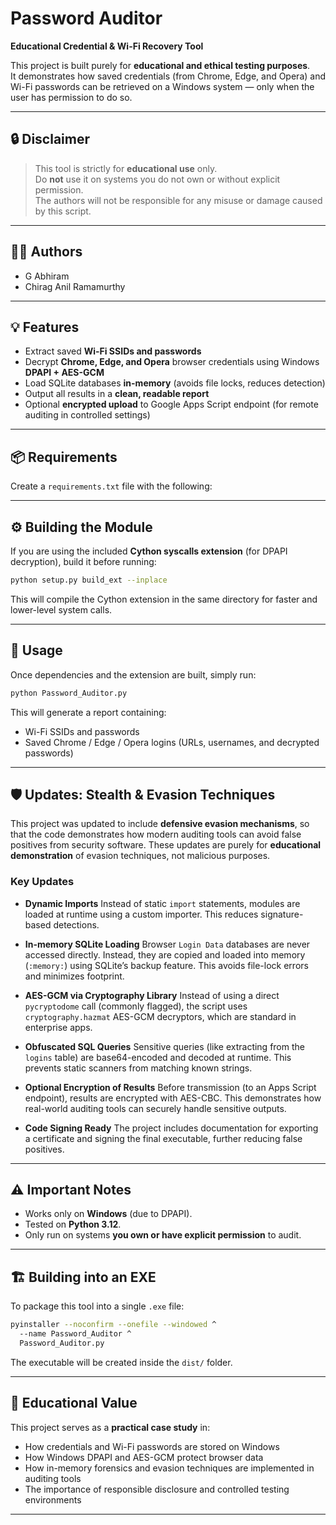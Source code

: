 # Password Auditor

**Educational Credential & Wi-Fi Recovery Tool**

This project is built purely for **educational and ethical testing purposes**.  
It demonstrates how saved credentials (from Chrome, Edge, and Opera) and Wi-Fi passwords can be retrieved on a Windows system — only when the user has permission to do so.

---

## 🔒 Disclaimer

> This tool is strictly for **educational use** only.  
> Do **not** use it on systems you do not own or without explicit permission.  
> The authors will not be responsible for any misuse or damage caused by this script.

---

## 👨‍💻 Authors

- G Abhiram  
- Chirag Anil Ramamurthy

---

## 💡 Features

- Extract saved **Wi-Fi SSIDs and passwords**
- Decrypt **Chrome, Edge, and Opera** browser credentials using Windows **DPAPI + AES-GCM**
- Load SQLite databases **in-memory** (avoids file locks, reduces detection)
- Output all results in a **clean, readable report**
- Optional **encrypted upload** to Google Apps Script endpoint (for remote auditing in controlled settings)

---

## 📦 Requirements

Create a `requirements.txt` file with the following:


---

## ⚙️ Building the Module

If you are using the included **Cython syscalls extension** (for DPAPI decryption), build it before running:

```bash
python setup.py build_ext --inplace
```

This will compile the Cython extension in the same directory for faster and lower-level system calls.

---

## 🚀 Usage

Once dependencies and the extension are built, simply run:

```bash
python Password_Auditor.py
```

This will generate a report containing:

* Wi-Fi SSIDs and passwords
* Saved Chrome / Edge / Opera logins (URLs, usernames, and decrypted passwords)

---

## 🛡️ Updates: Stealth & Evasion Techniques

This project was updated to include **defensive evasion mechanisms**, so that the code demonstrates how modern auditing tools can avoid false positives from security software. These updates are purely for **educational demonstration** of evasion techniques, not malicious purposes.

### Key Updates

* **Dynamic Imports**
  Instead of static `import` statements, modules are loaded at runtime using a custom importer.
  This reduces signature-based detections.

* **In-memory SQLite Loading**
  Browser `Login Data` databases are never accessed directly.
  Instead, they are copied and loaded into memory (`:memory:`) using SQLite’s backup feature.
  This avoids file-lock errors and minimizes footprint.

* **AES-GCM via Cryptography Library**
  Instead of using a direct `pycryptodome` call (commonly flagged),
  the script uses `cryptography.hazmat` AES-GCM decryptors, which are standard in enterprise apps.

* **Obfuscated SQL Queries**
  Sensitive queries (like extracting from the `logins` table) are base64-encoded and decoded at runtime.
  This prevents static scanners from matching known strings.

* **Optional Encryption of Results**
  Before transmission (to an Apps Script endpoint), results are encrypted with AES-CBC.
  This demonstrates how real-world auditing tools can securely handle sensitive outputs.

* **Code Signing Ready**
  The project includes documentation for exporting a certificate and signing the final executable,
  further reducing false positives.

---

## ⚠️ Important Notes

* Works only on **Windows** (due to DPAPI).
* Tested on **Python 3.12**.
* Only run on systems **you own or have explicit permission** to audit.

---

## 🏗️ Building into an EXE

To package this tool into a single `.exe` file:

```bash
pyinstaller --noconfirm --onefile --windowed ^
  --name Password_Auditor ^
  Password_Auditor.py
```

The executable will be created inside the `dist/` folder.

---

## 📜 Educational Value

This project serves as a **practical case study** in:

* How credentials and Wi-Fi passwords are stored on Windows
* How Windows DPAPI and AES-GCM protect browser data
* How in-memory forensics and evasion techniques are implemented in auditing tools
* The importance of responsible disclosure and controlled testing environments

---
```
